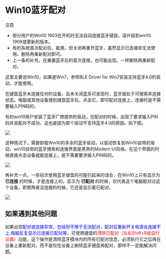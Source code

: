 # Win10蓝牙配对

<html><div class="attention"> 
<subtitle>注意</subtitle>

  - 部分用户的Win10 1903在开机时无法自动连接蓝牙键盘，请升级到win10 1909或更新的版本。
  - 有的系统首次配对后，能用，但关闭再重开蓝牙，虽然显示已连接却无法使用。删除再重新配对即可。
  - 上一条的补充，在重置蓝牙后的首次连接，也可能出现。一样删除再重新配对。
</div></html>

这里主要说Win10，如果是Win7，参照BLE Driver for Win7安装支持蓝牙4.0的驱动，才能使用。

在键盘蓝牙未连接任何的设备，且未关闭蓝牙可发现时，蓝牙就处于可搜索并连接状态。电脑或其他设备搜到键盘蓝牙后，点击它，即可配对连接上。连接时是不需要输入PIN码的。

有的win10用户安装了蓝牙厂商提供的驱动，在配对的时候，出现了要求输入PIN码并且配对不成功，这也是因为那个驱动不支持蓝牙4.0的原因。如下图。

<div style="width:500px">  

![](/assets/win10_pairing_01.jpg)
</div>

这种情况下，需要卸载Win10的多余的蓝牙驱动，以驱动恢复到Win10自带的驱动，win10自带的蓝牙搜索和连接界面是黑黑的Modern UI风格。在这个界面的时候直接点击设备就能连接上，是不需要要求输入PIN码的。

<div style="width:500px">

![](/assets/win10_pairing_02.png)
</div>

再补充一点，一些初次使用蓝牙键盘的可能引起来的误会，在Win10上只有显示为 **已连接** 的时候，才是连接上的。显示为 **已配对** 的时候，仅代表这个电脑配对过这个设备，即使两者没连接的时候，它还是显示着已配对。

<div style="width:500px">

![](/assets/win10_pairing_03.jpg)
</div>

## 如果遇到其他问题

如果出现<html><font color="blue">配对或连接异常，包括但不限于无法配对，配对后重新开关电源会连接不上,电脑反复显示已连接已配对等</font></html>，可使用键盘的<html><font color="red">清除已配对（左右Shift+R或自行设置）</font></html>功能，这个操作是清除蓝牙模块内的所有已配对信息，必须执行它之后再在设备上重新配对，而不是仅在设备上删除蓝牙键盘再配对，那样不一定能解决问题。

